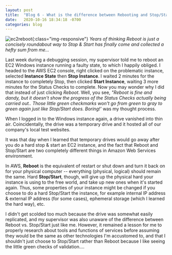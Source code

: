 ```yaml
---
layout: post 
title:  "Blog 6 - What is the difference between Rebooting and Stop/Start an AWS EC2 instance? "
date:   2020-10-16 18:34:18 -0700
categories: blog
---
```


![ec2reboot](/assets/blog6.png){:class="img-responsive"}
*Years of thinking Reboot is just a concisely roundabout way to Stop & Start has finally come and collected a hefty sum from me...*


Last week during a debugging session, my supervisor told me to reboot an EC2 Windows instance running a faulty state, to which I happily obliged. I headed to the AWS EC2 console, right clicked on the problematic instance, selected **Instance State** then **Stop Instance**. I waited 2 minutes for the instance to completely Stop, then clicked **Start Instance**, waiting 3 more minutes for the Status Checks to complete. Now you may wonder why I did that instead of just clicking *Reboot*. Well, you see, *"Reboot is fine and dandy, but it doesn't show the progress of the Status Checks actually being carried out.. Those little green checkmarks won't go from green to gray to green again just like Stop/Start does. Boring!'* was my thought process.


When I logged in to the Windows instance again, a drive vanished into thin air. Coincidentally, the drive was a temporary drive and it hosted all of our company's local test websites. 


It was that day when I learned that temporary drives would go away after you do a hard stop & start an EC2 instance, and the fact that Reboot and Stop/Start are two completely different things in Amazon Web Services environment.


In AWS, **Reboot** is the equivalent of restart or shut down and turn it back on for your physical computer -- everything (physical, logical) should remain the same. Hard **Stop/Start**, though, will give up the physical hard your instance is using to the free world, and take up new ones when it's started again. Thus, some properties of your instance might be changed if you choose to do a hard Stop/Start the instance, for example internal IP address & external IP address (for some cases), ephemeral storage (which I learned the hard way), etc.




I didn't get scolded too much because the drive was somewhat easily replicated, and my supervisor was also unaware of the difference between Reboot vs. Stop/Start just like me. However, it remained a lesson for me to properly research about tools and functions of services before assuming they would be the same as other technologies I'm accustomed to, and that I shouldn't just choose to Stop/Start rather than Reboot because I like seeing the little green checks of validation....

